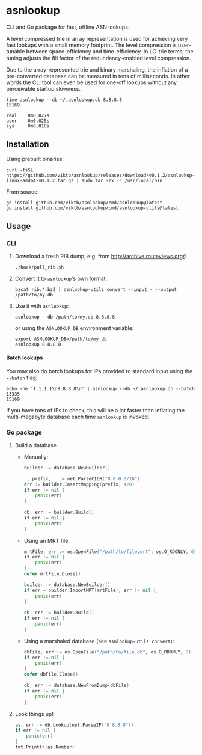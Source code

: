 # asnlookup
CLI and Go package for fast, offline ASN lookups.

A level compressed trie in array representation is used for achieving very fast
lookups with a small memory footprint. The level compression is user-tunable 
between space-efficiency and time-efficiency. In LC-trie terms, the tuning
adjusts the fill factor of the redundancy-enabled level compression.

Due to the array-represented trie and binary marshaling, the inflation of a
pre-converted database can be measured in tens of milliseconds. In other words
the CLI tool can even be used for one-off lookups without any perceivable 
startup slowness.

```
time asnlookup --db ~/.asnlookup.db 8.8.8.8
15169

real    0m0,027s
user    0m0,025s
sys     0m0,018s
```

## Installation

Using prebuilt binaries:
```shell
curl -fsSL https://github.com/viktb/asnlookup/releases/download/v0.1.2/asnlookup-linux-amd64-v0.1.2.tar.gz | sudo tar -zx -C /usr/local/bin
```

From source:
```shell
go install github.com/viktb/asnlookup/cmd/asnlookup@latest
go install github.com/viktb/asnlookup/cmd/asnlookup-utils@latest
```

## Usage

### CLI

1. Download a fresh RIB dump, e.g. from http://archive.routeviews.org/:
    ```shell
    ./hack/pull_rib.sh
    ```
2. Convert it to `asnlookup`'s own format:
    ```shell
    bzcat rib.*.bz2 | asnlookup-utils convert --input - --output /path/to/my.db
    ```
3. Use it with `asnlookup`:
    ```shell
    asnlookup --db /path/to/my.db 8.8.8.8
    ```
   or using the `ASNLOOKUP_DB` environment variable:
    ```shell
    export ASNLOOKUP_DB=/path/to/my.db
    asnlookup 8.8.8.8
    ```

#### Batch lookups

You may also do batch lookups for IPs provided to standard input using the 
`--batch` flag:
```shell
echo -ne '1.1.1.1\n8.8.8.8\n' | asnlookup --db ~/.asnlookup.db --batch
13335
15169
```
If you have tons of IPs to check, this will be a lot faster than inflating the
multi-megabyte database each time `asnlookup` is invoked.

### Go package

1. Build a database

   * Manually:
     ```go
     builder := database.NewBuilder()

     _, prefix, _ := net.ParseCIDR("8.8.0.0/16")
     err := builder.InsertMapping(prefix, 420)
     if err != nil {
         panic(err)
     }
        
     db, err := builder.Build()
     if err != nil {
         panic(err)
     }
     ```
   
   * Using an MRT file:
     ```go
     mrtFile, err := os.OpenFile("/path/to/file.mrt", os.O_RDONLY, 0)
     if err != nil {
         panic(err)
     }
     defer mrtFile.Close() 

     builder := database.NewBuilder()
     if err = builder.ImportMRT(mrtFile); err != nil {
         panic(err)
     }
    
     db, err := builder.Build()
     if err != nil {
         panic(err)
     }
     ```

   * Using a marshaled database (see `asnlookup-utils convert`):
     ```go
     dbFile, err := os.OpenFile("/path/to/file.db", os.O_RDONLY, 0)
     if err != nil {
         panic(err)
     }
     defer dbFile.Close()
    
     db, err := database.NewFromDump(dbFile)
     if err != nil {
         panic(err)
     }
     ```
   
2. Look things up!
   ```go
   as, err := db.Lookup(net.ParseIP("8.8.8.8"))
   if err != nil {
       panic(err)
   }
   fmt.Println(as.Number)
   ```

